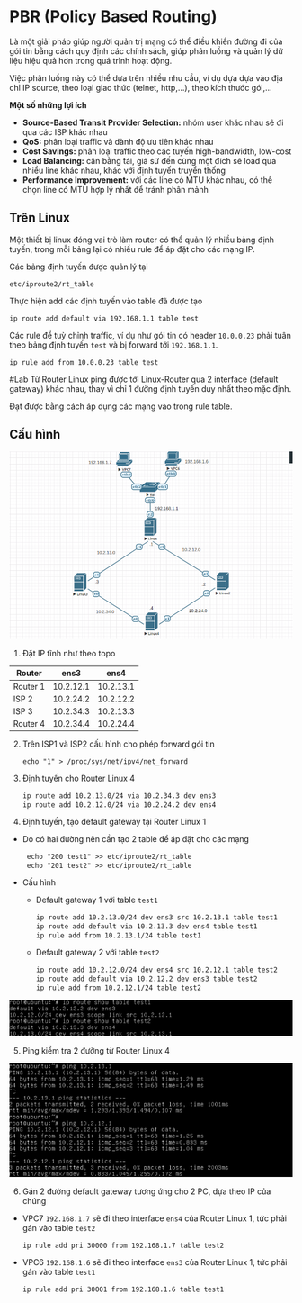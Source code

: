 # PBR (Policy Based Routing)
Là một giải pháp giúp người quản trị mạng có thể điều khiển đường đi của gói tin bằng cách quy định các chính sách, giúp phân luồng và quản lý dữ liệu hiệu quả hơn trong quá trình hoạt động.

Việc phân luồng này có thể dựa trên nhiều nhu cầu, ví dụ dựa dựa vào địa chỉ IP source, theo loại giao thức (telnet, http,…), theo kích thước gói,...

**Một số những lợi ích**
- **Source-Based Transit Provider Selection:** nhóm user khác nhau sẽ đi qua các ISP khác nhau
- **QoS:** phân loại traffic và dành độ ưu tiên khác nhau 
- **Cost Savings:** phân loại traffic theo các tuyến high-bandwidth, low-cost
- **Load Balancing:** cân bằng tải, giả sử đến cùng một đích sẽ load qua nhiều line khác nhau, khác với định tuyến truyền thống
- **Performance Improvement:** với các line có MTU khác nhau, có thể chọn line có MTU hợp lý nhất để tránh phân mảnh

## Trên Linux
Một thiết bị linux đóng vai trò làm router có thể quản lý nhiều bảng định tuyến, trong mỗi bảng lại có nhiều rule để áp đặt cho các mạng IP.

Các bảng định tuyến được quản lý tại
     
    etc/iproute2/rt_table
     
Thực hiện add các định tuyến vào table đã được tạo
  
    ip route add default via 192.168.1.1 table test
    
Các rule để tuỳ chỉnh traffic, ví dụ như gói tin có header `10.0.0.23` phải tuân theo bảng định tuyến `test` và bị forward tới `192.168.1.1`.

    ip rule add from 10.0.0.23 table test
    

#Lab
Từ Router Linux ping được tới Linux-Router qua 2 interface (default gateway) khác nhau, thay vì chỉ 1 đường định tuyến duy nhất theo mặc định.

Đạt được bằng cách áp dụng các mạng vào trong rule table.

## Cấu hình

![](https://github.com/huynp1999/huynp/blob/master/pic/network/policy/topo1.png)

1. Đặt IP tĩnh như theo topo

| Router  | ens3 | ens4 |
| ------------- |:-------------:|:-------------:|
| Router 1     | 10.2.12.1     | 10.2.13.1 |
| ISP 2    | 10.2.24.2    | 10.2.12.2 |
| ISP 3     | 10.2.34.3    | 10.2.13.3 |
| Router 4     | 10.2.34.4    | 10.2.24.4 |

2. Trên ISP1 và ISP2 cấu hình cho phép forward gói tin

       echo "1" > /proc/sys/net/ipv4/net_forward
       
3. Định tuyến cho Router Linux 4

       ip route add 10.2.13.0/24 via 10.2.34.3 dev ens3
       ip route add 10.2.12.0/24 via 10.2.24.2 dev ens4
 
4. Định tuyến, tạo default gateway tại Router Linux 1
- Do có hai đường nên cần tạo 2 table để áp đặt cho các mạng
     
       echo "200 test1" >> etc/iproute2/rt_table
       echo "201 test2" >> etc/iproute2/rt_table

- Cấu hình 
  - Default gateway 1 với table `test1`

        ip route add 10.2.13.0/24 dev ens3 src 10.2.13.1 table test1
        ip route add default via 10.2.13.3 dev ens4 table test1
        ip rule add from 10.2.13.1/24 table test1
       
  - Default gateway 2 với table `test2`
       
        ip route add 10.2.12.0/24 dev ens4 src 10.2.12.1 table test2
        ip route add default via 10.2.12.2 dev ens3 table test2
        ip rule add from 10.2.12.1/24 table test2

![](https://github.com/huynp1999/huynp/blob/master/pic/network/policy/pr2.png)

5. Ping kiểm tra 2 đường từ Router Linux 4

![](https://github.com/huynp1999/huynp/blob/master/pic/network/policy/pr1.png)

6. Gán 2 đường default gateway tương ứng cho 2 PC, dựa theo IP của chúng
- VPC7 `192.168.1.7` sẽ đi theo interface `ens4` của Router Linux 1, tức phải gán vào table `test2`
     
      ip rule add pri 30000 from 192.168.1.7 table test2

- VPC6 `192.168.1.6` sẽ đi theo interface `ens3` của Router Linux 1, tức phải gán vào table `test1`
     
      ip rule add pri 30001 from 192.168.1.6 table test1
